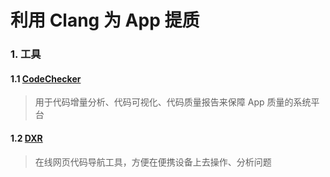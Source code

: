 # 利用 Clang 为 App 提质

### 1. 工具

#### 1.1 [CodeChecker](https://github.com/Ericsson/CodeChecker)

> 用于代码增量分析、代码可视化、代码质量报告来保障 App 质量的系统平台

#### 1.2 [DXR](https://github.com/mozilla/dxr#dxr)

> 在线网页代码导航工具，方便在便携设备上去操作、分析问题
